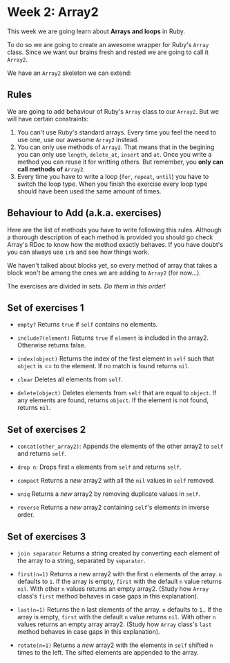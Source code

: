 Week 2: Array2
================

This week we are going learn about **Arrays and loops** in Ruby.

To do so we are going to create an awesome wrapper for Ruby's `Array` class.
Since we want our brains fresh and rested we are going to call it `Array2`.

We have an `Array2` skeleton we can extend:



Rules
-----
We are going to add behaviour of Ruby's `Array` class to our `Array2`. But we will have certain constraints:

1. You can't use Ruby's standard arrays. Every time you feel the need to use one, use our awesome `Array2` instead.
2. You can only use methods of `Array2`. That means that in the begining you can only use `length`, `delete_at`, `insert` and `at`. Once you write a method you can reuse it for writting others. But remember, you **only can call methods of** `Array2`.
2. Every time you have to write a loop (`for`, `repeat`, `until`) you have to switch the loop type. When you finish the exercise every loop type should have been used the same amount of times.

Behaviour to Add (a.k.a. exercises)
-----------------------------------
Here are the list of methods you have to write following this rules. Although a thorough description of each method is provided you should go check Array's RDoc to know how the method exactly behaves. If you have doubt's you can always use `irb` and see how things work.

We haven't talked about blocks yet, so every method of array that takes a block won't be among the ones we are adding to `Array2` (for now...).

The exercises are divided in sets. *Do them in this order!*

Set of exercises 1
------------------

- `empty?`
  Returns `true` if `self` contains no elements.

- `include?(element)`
  Returns `true` if `element` is included in the array2. Otherwise returns false.

- `index(object)`
  Returns the index of the first element in `self` such that `object` is == to the element. If no match is found returns `nil`.

- `clear`
  Deletes all elements from `self`.

- `delete(object)`
  Deletes elements from `self` that are equal to `object`. If any elements are found, returns `object`. If the element is not found, returns `nil`.


Set of exercises 2
------------------

- `concat(other_array2)`:
  Appends the elements of the other array2 to `self` and returns `self`.

- `drop n`:
  Drops first `n` elements from `self` and returns `self`.

- `compact`
  Returns a *new* array2 with all the `nil` values in `self` removed.

- `uniq`
  Returns a *new* array2 by removing duplicate values in `self`.

- `reverse`
  Returns a *new* array2 containing `self`'s elements in inverse order.


Set of exercises 3
------------------

- `join separator`
  Returns a string created by converting each element of the array to a string, separated by `separator`.

- `first(n=1)`
  Returns a new array2 with the first `n` elements of the array. `n` defaults to `1`. If the array is empty, `first` with the default `n` value returns `nil`. With other `n` values returns an empty array2. (Study how `Array` class's `first` method behaves in case gaps in this explanation).

- `last(n=1)`
  Returns the n last elements of the array. `n` defaults to `1`.. If the array is empty, `first` with the default `n` value returns `nil`. With other `n` values returns an empty array array2. (Study how `Array` class's `last` method behaves in case gaps in this explanation).

- `rotate(n=1)`
  Returns a *new* array2 with the elements in `self` shifted `n` times to the left.
  The sifted elements are appended to the array.
